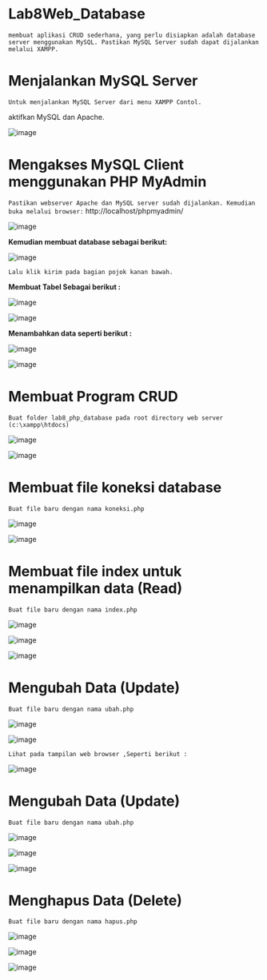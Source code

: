 # Lab8Web_Database

`membuat aplikasi CRUD sederhana, yang perlu disiapkan adalah database server menggunakan MySQL. Pastikan MySQL Server sudah dapat dijalankan melalui XAMPP.`

# Menjalankan MySQL Server

`Untuk menjalankan MySQL Server dari menu XAMPP Contol.`

 aktifkan MySQL dan Apache.

![image](https://user-images.githubusercontent.com/56451391/120888528-eb12d600-c622-11eb-866e-e60dae94e985.png)

#  Mengakses MySQL Client menggunakan PHP MyAdmin

`Pastikan webserver Apache dan MySQL server sudah dijalankan. Kemudian buka melalui browser:` http://localhost/phpmyadmin/

![image](https://user-images.githubusercontent.com/56451391/120888619-8015cf00-c623-11eb-8c8c-4b131fb59db8.png)

**Kemudian membuat database sebagai berikut:**

![image](https://user-images.githubusercontent.com/56451391/120888738-38dc0e00-c624-11eb-8fed-fa3f78d775e2.png)

`Lalu klik kirim pada bagian pojok kanan bawah.`

**Membuat Tabel Sebagai berikut :**

![image](https://user-images.githubusercontent.com/56451391/120888904-f830c480-c624-11eb-823b-3473244bea6e.png)

![image](https://user-images.githubusercontent.com/56451391/120888944-22828200-c625-11eb-8244-deb74c425412.png)

**Menambahkan data seperti berikut :**

![image](https://user-images.githubusercontent.com/56451391/120889064-b18f9a00-c625-11eb-8722-6d2e6e2ab0a7.png)

![image](https://user-images.githubusercontent.com/56451391/120889144-f87d8f80-c625-11eb-9349-2ee345e8e6e9.png)

#  Membuat Program CRUD

`Buat folder lab8_php_database pada root directory web server (c:\xampp\htdocs)`

![image](https://user-images.githubusercontent.com/56451391/120889407-1697bf80-c627-11eb-9f90-218bba4d74ad.png)

![image](https://user-images.githubusercontent.com/56451391/120889436-4941b800-c627-11eb-816d-598326684955.png)

# Membuat file koneksi database

`Buat file baru dengan nama koneksi.php`

![image](https://user-images.githubusercontent.com/56451391/120891434-d63e3e80-c632-11eb-9f00-a7ac5bb896a6.png)

![image](https://user-images.githubusercontent.com/56451391/120891443-e8b87800-c632-11eb-9f17-79cf8e72cad7.png)

#  Membuat file index untuk menampilkan data (Read)

`Buat file baru dengan nama index.php`

![image](https://user-images.githubusercontent.com/56451391/120890891-c8d38500-c62f-11eb-94a1-3825859eb053.png)

![image](https://user-images.githubusercontent.com/56451391/120890903-d983fb00-c62f-11eb-9b72-de42d4fe0cdb.png)

![image](https://user-images.githubusercontent.com/56451391/120890879-b2c5c480-c62f-11eb-8097-7f83cde3ec2b.png)

#  Mengubah Data (Update)

`Buat file baru dengan nama ubah.php`

![image](https://user-images.githubusercontent.com/56451391/120891313-14872e00-c632-11eb-9ce4-e5aa63ab0a28.png)

![image](https://user-images.githubusercontent.com/56451391/120891326-308acf80-c632-11eb-9ab6-31bd6d8e9200.png)

`Lihat pada tampilan web browser ,Seperti berikut :`

![image](https://user-images.githubusercontent.com/56451391/120891364-7a73b580-c632-11eb-914c-79abfa95c2cd.png)

# Mengubah Data (Update)

`Buat file baru dengan nama ubah.php`

![image](https://user-images.githubusercontent.com/56451391/120892041-574b0500-c636-11eb-9bbc-4ee83e303ea5.png)

![image](https://user-images.githubusercontent.com/56451391/120892134-d80a0100-c636-11eb-907f-ddc96ba51785.png)

![image](https://user-images.githubusercontent.com/56451391/120891970-d3911880-c635-11eb-9199-af9bb142738f.png)

# Menghapus Data (Delete)

`Buat file baru dengan nama hapus.php`

![image](https://user-images.githubusercontent.com/56451391/120892345-0805d400-c638-11eb-9a91-295a5ebf838c.png)

![image](https://user-images.githubusercontent.com/56451391/120892523-f670fc00-c638-11eb-9b9a-6c50de369784.png)

![image](https://user-images.githubusercontent.com/56451391/120892612-6a130900-c639-11eb-937f-1a7139c5026e.png)
